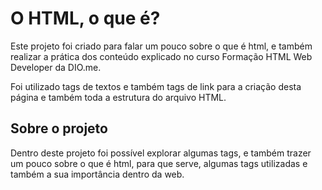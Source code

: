 #  O HTML, o que é?

Este projeto foi criado para falar um pouco sobre o que é html, e também realizar a prática dos conteúdo explicado no curso Formação HTML Web Developer da DIO.me.

Foi utilizado tags de textos e também tags de link para a criação desta página e também toda a estrutura do arquivo HTML.

## Sobre o projeto

Dentro deste projeto foi possível explorar algumas tags, e também trazer um pouco sobre o que é html, para que serve, algumas tags utilizadas e também a sua importância dentro da web.
